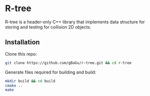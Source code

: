 # R-tree

R-tree is a header-only C++ library that implements data structure for storing and testing for collision 2D objects.

## Installation

Clone this repo:
```bash
git clone https://github.com/gBaGu/r-tree.git && cd r-tree
```

Generate files required for building and build:
```bash
mkdir build && cd build
cmake ..
make
```